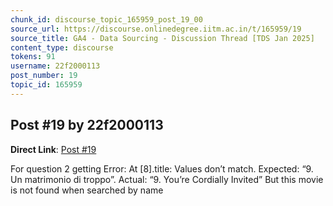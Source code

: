 ```yaml
---
chunk_id: discourse_topic_165959_post_19_00
source_url: https://discourse.onlinedegree.iitm.ac.in/t/165959/19
source_title: GA4 - Data Sourcing - Discussion Thread [TDS Jan 2025]
content_type: discourse
tokens: 91
username: 22f2000113
post_number: 19
topic_id: 165959
---
```


## Post #19 by 22f2000113

**Direct Link**: [Post #19](https://discourse.onlinedegree.iitm.ac.in/t/165959/19)

For question 2 getting Error: At [8].title: Values don’t match. Expected: “9. Un matrimonio di troppo”. Actual: “9. You’re Cordially Invited” But this movie is not found when searched by name
